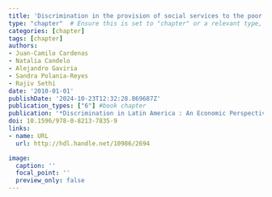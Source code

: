 ```yaml
---
title: 'Discrimination in the provision of social services to the poor: a field experimental study'
type: "chapter"  # Ensure this is set to "chapter" or a relevant type, not "publication"
categories: [chapter]
tags: [chapter]
authors:
- Juan-Camilo Cardenas
- Natalia Candelo
- Alejandro Gaviria
- Sandra Polania-Reyes
- Rajiv Sethi
date: '2010-01-01'
publishDate: '2024-10-23T12:32:28.869687Z'
publication_types: ["6"] #book chapter
publication: '*Discrimination in Latin America : An Economic Perspective*'
doi: 10.1596/978-0-8213-7835-9
links:
- name: URL
  url: http://hdl.handle.net/10986/2694

image:
  caption: ''
  focal_point: ''
  preview_only: false
---
```

